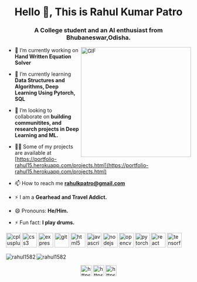 <h1 align="center">Hello 👋, This is Rahul Kumar Patro</h1>

<h3 align="center">A College student and an AI enthusiast from Bhubaneswar,Odisha.</h3>

<img align="right" alt="GIF" height="300px" src="https://media.giphy.com/media/du3J3cXyzhj75IOgvA/giphy.gif" />

- 🔭 I’m currently working on **Hand Written Equation Solver**

- 🌱 I’m currently learning **Data Structures and Algorithms, Deep Learning Using Pytorch, SQL**

- 👯 I’m looking to collaborate on **building communitites, and research projects in Deep Learning and ML.**

- 👨‍💻 Some of my projects are available at [https://portfolio-rahul15.herokuapp.com/projects.html](https://portfolio-rahul15.herokuapp.com/projects.html)

- 📫 How to reach me **rahulkpatro@gmail.com**

- ⚡ I am a  **Gearhead and Travel Addict.**

- 😄 Pronouns: **He/Him.**

- ⚡ Fun fact: **I play drums.**

<p align="left"><img src="https://devicons.github.io/devicon/devicon.git/icons/cplusplus/cplusplus-original.svg" alt="cplusplus" width="40" height="40"/> <img src="https://devicons.github.io/devicon/devicon.git/icons/css3/css3-original-wordmark.svg" alt="css3" width="40" height="40"/> <img src="https://devicons.github.io/devicon/devicon.git/icons/express/express-original-wordmark.svg" alt="express" width="40" height="40"/> <img src="https://www.vectorlogo.zone/logos/git-scm/git-scm-icon.svg" alt="git" width="40" height="40"/> <img src="https://devicons.github.io/devicon/devicon.git/icons/html5/html5-original-wordmark.svg" alt="html5" width="40" height="40"/> <img src="https://devicons.github.io/devicon/devicon.git/icons/javascript/javascript-original.svg" alt="javascript" width="40" height="40"/> <img src="https://devicons.github.io/devicon/devicon.git/icons/nodejs/nodejs-original-wordmark.svg" alt="nodejs" width="40" height="40"/> <img src="https://www.vectorlogo.zone/logos/opencv/opencv-icon.svg" alt="opencv" width="40" height="40"/> <img src="https://www.vectorlogo.zone/logos/pytorch/pytorch-icon.svg" alt="pytorch" width="40" height="40"/> <img src="https://devicons.github.io/devicon/devicon.git/icons/react/react-original-wordmark.svg" alt="react" width="40" height="40"/> <img src="https://www.vectorlogo.zone/logos/tensorflow/tensorflow-icon.svg" alt="tensorflow" width="40" height="40"/></p><img align="left" src="https://github-readme-stats.vercel.app/api/top-langs/?username=rahul1582&layout=compact&hide=html" alt="rahul1582" />

<img align="center" src="https://github-readme-stats.vercel.app/api?username=rahul1582&show_icons=true" alt="rahul1582" />

<p align="center">
<a href="https://linkedin.com/in/https://www.linkedin.com/in/rahul-kumar-patro-479016184/" target="blank"><img align="center" src="https://cdn.jsdelivr.net/npm/simple-icons@3.0.1/icons/linkedin.svg" alt="https://www.linkedin.com/in/rahul-kumar-patro-479016184/" height="30" width="30" /></a>
<a href="https://kaggle.com/https://www.kaggle.com/rahulkumarpatro" target="blank"><img align="center" src="https://cdn.jsdelivr.net/npm/simple-icons@3.0.1/icons/kaggle.svg" alt="https://www.kaggle.com/rahulkumarpatro" height="30" width="30" /></a>
<a href="https://instagram.com/https://www.instagram.com/r.a.h.u.l15.82/" target="blank"><img align="center" src="https://cdn.jsdelivr.net/npm/simple-icons@3.0.1/icons/instagram.svg" alt="https://www.instagram.com/r.a.h.u.l15.82/" height="30" width="30" /></a>
</p>
